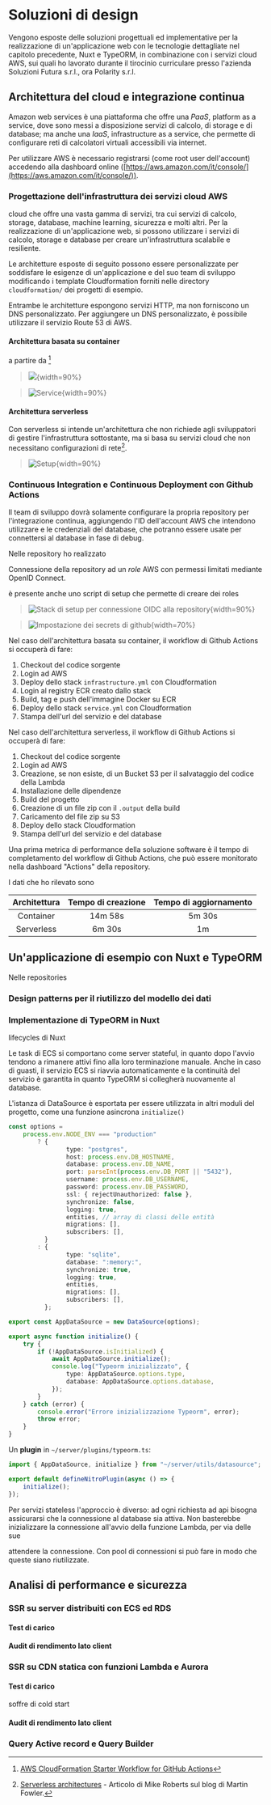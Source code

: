 # Soluzioni di design

Vengono esposte delle soluzioni progettuali ed implementative per la realizzazione di un'applicazione web con le tecnologie dettagliate nel capitolo precedente, Nuxt e TypeORM, in combinazione con i servizi cloud AWS, sui quali ho lavorato durante il tirocinio curriculare presso l'azienda Soluzioni Futura s.r.l., ora Polarity s.r.l.

## Architettura del cloud e integrazione continua

Amazon web services è una piattaforma che offre una _PaaS_, platform as a service, dove sono messi a disposizione servizi di calcolo, di storage e di database; ma anche una _IaaS_, infrastructure as a service, che permette di configurare reti di calcolatori virtuali accessibili via internet.

Per utilizzare AWS è necessario registrarsi (come root user dell'account) accedendo alla dashboard online ([https://aws.amazon.com/it/console/](https://aws.amazon.com/it/console/)).

### Progettazione dell'infrastruttura dei servizi cloud AWS

cloud che offre una vasta gamma di servizi, tra cui servizi di calcolo, storage, database, machine learning, sicurezza e molti altri. Per la realizzazione di un'applicazione web, si possono utilizzare i servizi di calcolo, storage e database per creare un'infrastruttura scalabile e resiliente.

Le architetture esposte di seguito possono essere personalizzate per soddisfare le esigenze di un'applicazione e del suo team di sviluppo modificando i template Cloudformation forniti nelle directory `cloudformation/` dei progetti di esempio.

Entrambe le architetture espongono servizi HTTP, ma non forniscono un DNS personalizzato. Per aggiungere un DNS personalizzato, è possibile utilizzare il servizio Route 53 di AWS.

#### Architettura basata su container

a partire da [^aws-template]

[^aws-template]: [AWS CloudFormation Starter Workflow for GitHub Actions](https://github.com/aws-samples/aws-cloudformation-starter-workflow-for-github-actions)

> ![](./res/aws-2-infrastructure.png){width=90%}

> ![Service](./res/aws-3-infrastructure.png){width=90%}

#### Architettura serverless

Con serverless si intende un'architettura che non richiede agli sviluppatori di gestire l'infrastruttura sottostante, ma si basa su servizi cloud che non necessitano configurazioni di rete[^serverless].

[^serverless]: [Serverless architectures](https://martinfowler.com/articles/serverless.html) - Articolo di Mike Roberts sul blog di Martin Fowler.

> ![Setup](./res/aws-4-serverless.png){width=90%}

### Continuous Integration e Continuous Deployment con Github Actions

Il team di sviluppo dovrà solamente configurare la propria repository per l'integrazione continua, aggiungendo l'ID dell'account AWS che intendono utilizzare e le credenziali del database, che potranno essere usate per connettersi al database in fase di debug.

Nelle repository ho realizzato

Connessione della repository ad un _role_ AWS con permessi limitati mediante OpenID Connect.

è presente anche uno script di setup che permette di creare dei roles

> ![Stack di setup per connessione OIDC alla repository](./res/aws-1-setup.png){width=90%}

> ![Impostazione dei secrets di github](./res/aggiunta-secrets.png){width=70%}

Nel caso dell'architettura basata su container, il workflow di Github Actions si occuperà di fare:

1. Checkout del codice sorgente
1. Login ad AWS
1. Deploy dello stack `infrastructure.yml` con Cloudformation
1. Login al registry ECR creato dallo stack
1. Build, tag e push dell'immagine Docker su ECR
1. Deploy dello stack `service.yml` con Cloudformation
1. Stampa dell'url del servizio e del database

Nel caso dell'architettura serverless, il workflow di Github Actions si occuperà di fare:

1. Checkout del codice sorgente
1. Login ad AWS
1. Creazione, se non esiste, di un Bucket S3 per il salvataggio del codice della Lambda
1. Installazione delle dipendenze
1. Build del progetto
1. Creazione di un file zip con il `.output` della build
1. Caricamento del file zip su S3
1. Deploy dello stack Cloudformation
1. Stampa dell'url del servizio e del database

Una prima metrica di performance della soluzione software è il tempo di completamento del workflow di Github Actions, che può essere monitorato nella dashboard "Actions" della repository.

I dati che ho rilevato sono

| Architettura | Tempo di creazione | Tempo di aggiornamento |
| :----------: | :----------------: | :--------------------: |
|  Container   |      14m 58s       | 5m 30s                 |
|  Serverless  |       6m 30s       | 1m                     |

## Un'applicazione di esempio con Nuxt e TypeORM

Nelle repositories

### Design patterns per il riutilizzo del modello dei dati

### Implementazione di TypeORM in Nuxt

lifecycles di Nuxt

Le task di ECS si comportano come server stateful, in quanto dopo l'avvio tendono a rimanere attivi fino alla loro terminazione manuale. Anche in caso di guasti, il servizio ECS si riavvia automaticamente e la continuità del servizio è garantita in quanto TypeORM si collegherà nuovamente al database.

L'istanza di DataSource è esportata per essere utilizzata in altri moduli del progetto, come una funzione asincrona `initialize()`

```typescript
const options =
	process.env.NODE_ENV === "production"
		? {
				type: "postgres",
				host: process.env.DB_HOSTNAME,
				database: process.env.DB_NAME,
				port: parseInt(process.env.DB_PORT || "5432"),
				username: process.env.DB_USERNAME,
				password: process.env.DB_PASSWORD,
				ssl: { rejectUnauthorized: false },
				synchronize: false,
				logging: true,
				entities, // array di classi delle entità
				migrations: [],
				subscribers: [],
		  }
		: {
				type: "sqlite",
				database: ":memory:",
				synchronize: true,
				logging: true,
				entities,
				migrations: [],
				subscribers: [],
		  };

export const AppDataSource = new DataSource(options);

export async function initialize() {
	try {
		if (!AppDataSource.isInitialized) {
			await AppDataSource.initialize();
			console.log("Typeorm inizializzato", {
				type: AppDataSource.options.type,
				database: AppDataSource.options.database,
			});
		}
	} catch (error) {
		console.error("Errore inizializzazione Typeorm", error);
		throw error;
	}
}
```

Un **plugin** in `~/server/plugins/typeorm.ts`:

```typescript
import { AppDataSource, initialize } from "~/server/utils/datasource";

export default defineNitroPlugin(async () => {
	initialize();
});
```

Per servizi stateless l'approccio è diverso: ad ogni richiesta ad api bisogna assicurarsi che la connessione al database sia attiva. Non basterebbe inizializzare la connessione all'avvio della funzione Lambda, per via delle sue

attendere la connessione. Con pool di connessioni si può fare in modo che queste siano riutilizzate.

## Analisi di performance e sicurezza

### SSR su server distribuiti con ECS ed RDS

#### Test di carico

#### Audit di rendimento lato client

### SSR su CDN statica con funzioni Lambda e Aurora

#### Test di carico

soffre di cold start

#### Audit di rendimento lato client

### Query Active record e Query Builder
